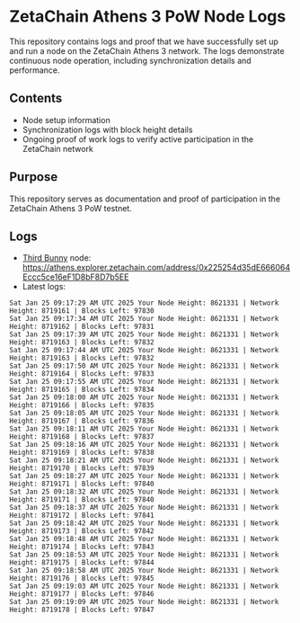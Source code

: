 # ZetaChain Athens 3 PoW Node Logs
This repository contains logs and proof that we have successfully set up and run a node on the ZetaChain Athens 3 network. The logs demonstrate continuous node operation, including synchronization details and performance.

## Contents
- Node setup information
- Synchronization logs with block height details
- Ongoing proof of work logs to verify active participation in the ZetaChain network

## Purpose
This repository serves as documentation and proof of participation in the ZetaChain Athens 3 PoW testnet.

## Logs

- [Third Bunny](https://thirdbunny.xyz/) node: https://athens.explorer.zetachain.com/address/0x225254d35dE666064Eccc5ce16eF1D8bF8D7b5EE
- Latest logs:
```
Sat Jan 25 09:17:29 AM UTC 2025 Your Node Height: 8621331 | Network Height: 8719161 | Blocks Left: 97830
Sat Jan 25 09:17:34 AM UTC 2025 Your Node Height: 8621331 | Network Height: 8719162 | Blocks Left: 97831
Sat Jan 25 09:17:39 AM UTC 2025 Your Node Height: 8621331 | Network Height: 8719163 | Blocks Left: 97832
Sat Jan 25 09:17:44 AM UTC 2025 Your Node Height: 8621331 | Network Height: 8719163 | Blocks Left: 97832
Sat Jan 25 09:17:50 AM UTC 2025 Your Node Height: 8621331 | Network Height: 8719164 | Blocks Left: 97833
Sat Jan 25 09:17:55 AM UTC 2025 Your Node Height: 8621331 | Network Height: 8719165 | Blocks Left: 97834
Sat Jan 25 09:18:00 AM UTC 2025 Your Node Height: 8621331 | Network Height: 8719166 | Blocks Left: 97835
Sat Jan 25 09:18:05 AM UTC 2025 Your Node Height: 8621331 | Network Height: 8719167 | Blocks Left: 97836
Sat Jan 25 09:18:11 AM UTC 2025 Your Node Height: 8621331 | Network Height: 8719168 | Blocks Left: 97837
Sat Jan 25 09:18:16 AM UTC 2025 Your Node Height: 8621331 | Network Height: 8719169 | Blocks Left: 97838
Sat Jan 25 09:18:21 AM UTC 2025 Your Node Height: 8621331 | Network Height: 8719170 | Blocks Left: 97839
Sat Jan 25 09:18:27 AM UTC 2025 Your Node Height: 8621331 | Network Height: 8719171 | Blocks Left: 97840
Sat Jan 25 09:18:32 AM UTC 2025 Your Node Height: 8621331 | Network Height: 8719171 | Blocks Left: 97840
Sat Jan 25 09:18:37 AM UTC 2025 Your Node Height: 8621331 | Network Height: 8719172 | Blocks Left: 97841
Sat Jan 25 09:18:42 AM UTC 2025 Your Node Height: 8621331 | Network Height: 8719173 | Blocks Left: 97842
Sat Jan 25 09:18:48 AM UTC 2025 Your Node Height: 8621331 | Network Height: 8719174 | Blocks Left: 97843
Sat Jan 25 09:18:53 AM UTC 2025 Your Node Height: 8621331 | Network Height: 8719175 | Blocks Left: 97844
Sat Jan 25 09:18:58 AM UTC 2025 Your Node Height: 8621331 | Network Height: 8719176 | Blocks Left: 97845
Sat Jan 25 09:19:03 AM UTC 2025 Your Node Height: 8621331 | Network Height: 8719177 | Blocks Left: 97846
Sat Jan 25 09:19:09 AM UTC 2025 Your Node Height: 8621331 | Network Height: 8719178 | Blocks Left: 97847
```
